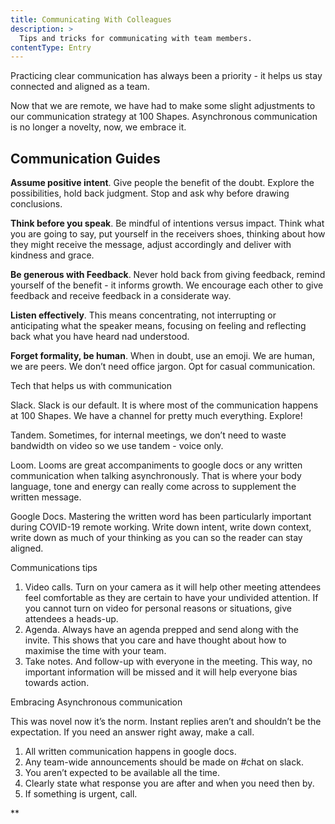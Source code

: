 ```yaml
---
title: Communicating With Colleagues
description: >
  Tips and tricks for communicating with team members.
contentType: Entry
---
```


Practicing clear communication has always been a priority - it helps us stay connected and aligned as a team.

Now that we are remote, we have had to make some slight adjustments to our communication strategy at 100 Shapes. Asynchronous communication is no longer a novelty, now, we embrace it.

## Communication Guides

**Assume positive intent**. Give people the benefit of the doubt. Explore the possibilities, hold back judgment. Stop and ask why before drawing conclusions.

**Think before you speak**. Be mindful of intentions versus impact. Think what you are going to say, put yourself in the receivers shoes, thinking about how they might receive the message, adjust accordingly and deliver with kindness and grace.

**Be generous with Feedback**. Never hold back from giving feedback, remind yourself of the benefit - it informs growth. We encourage each other to give feedback and receive feedback in a considerate way.

**Listen effectively**. This means concentrating, not interrupting or anticipating what the speaker means, focusing on feeling and reflecting back what you have heard nad understood.

**Forget formality, be human**. When in doubt, use an emoji. We are human, we are peers. We don’t need office jargon. Opt for casual communication.

Tech that helps us with communication

Slack. Slack is our default. It is where most of the communication happens at 100 Shapes. We have a channel for pretty much everything. Explore!

Tandem. Sometimes, for internal meetings, we don’t need to waste bandwidth on video so we use tandem - voice only.

Loom. Looms are great accompaniments to google docs or any written communication when talking asynchronously. That is where your body language, tone and energy can really come across to supplement the written message.

Google Docs. Mastering the written word has been particularly important during COVID-19 remote working. Write down intent, write down context, write down as much of your thinking as you can so the reader can stay aligned.

Communications tips

1.  Video calls. Turn on your camera as it will help other meeting attendees feel comfortable as they are certain to have your undivided attention. If you cannot turn on video for personal reasons or situations, give attendees a heads-up.
2.  Agenda. Always have an agenda prepped and send along with the invite. This shows that you care and have thought about how to maximise the time with your team.
3.  Take notes. And follow-up with everyone in the meeting. This way, no important information will be missed and it will help everyone bias towards action.

Embracing Asynchronous communication

This was novel now it’s the norm. Instant replies aren’t and shouldn’t be the expectation. If you need an answer right away, make a call.

1.  All written communication happens in google docs.
2.  Any team-wide announcements should be made on #chat on slack.
3.  You aren’t expected to be available all the time.
4.  Clearly state what response you are after and when you need then by.
5.  If something is urgent, call.

\*\*
